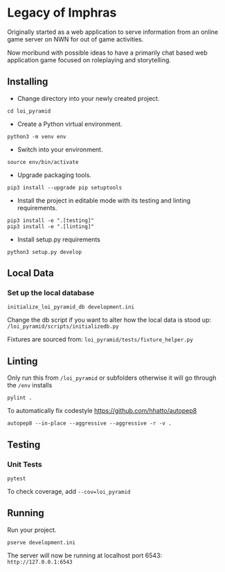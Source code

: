 # Legacy of Imphras
Originally started as a web application to serve information from an online game server on NWN for out of game activities.

Now moribund with possible ideas to have a primarily chat based web application game focused on roleplaying and storytelling.

## Installing

* Change directory into your newly created project.
```
cd loi_pyramid
```
* Create a Python virtual environment.
```
python3 -m venv env
```
* Switch into your environment.
```
source env/bin/activate
```
* Upgrade packaging tools.
```
pip3 install --upgrade pip setuptools
```
* Install the project in editable mode with its testing and linting requirements.
```
pip3 install -e ".[testing]"
pip3 install -e ".[linting]"
```
* Install setup.py requirements
```
python3 setup.py develop
```

## Local Data
### Set up the local database
```
initialize_loi_pyramid_db development.ini
```

Change the db script if you want to alter how the local data is stood up:
```/loi_pyramid/scripts/initializedb.py```

Fixtures are sourced from:
```loi_pyramid/tests/fixture_helper.py```

## Linting
Only run this from ```/loi_pyramid``` or subfolders otherwise it will go through the ```/env``` installs
```
pylint .
```

To automatically fix codestyle https://github.com/hhatto/autopep8
```
autopep8 --in-place --aggressive --aggressive -r -v .
```

## Testing 
### Unit Tests
```
pytest
```

To check coverage, add ```--cov=loi_pyramid```

## Running
Run your project.
```
pserve development.ini
```

The server will now be running at localhost port 6543:
```http://127.0.0.1:6543```